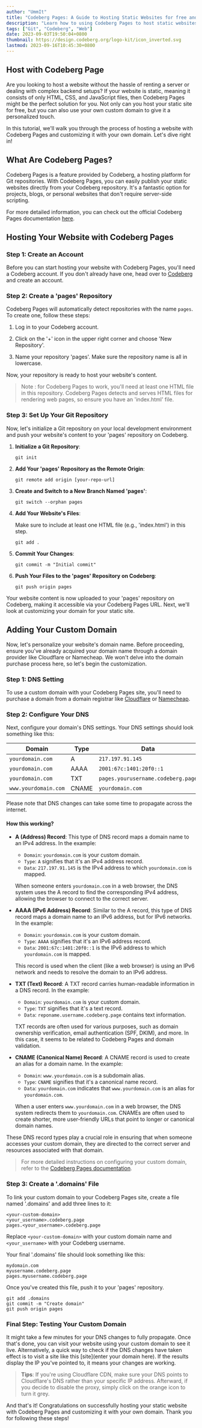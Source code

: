 ```yaml
---
author: "UmmIt"
title: "Codeberg Pages: A Guide to Hosting Static Websites for free and Custom Domain Setup"
description: "Learn how to using Codeberg Pages to host static websites for free and seamlessly integrate your custom domain. Explore the power of hassle-free web hosting with this comprehensive guide."
tags: ["Git", "Codeberg", "Web"]
date: 2023-09-03T19:50:04+0800
thumbnail: https://design.codeberg.org/logo-kit/icon_inverted.svg
lastmod: 2023-09-16T10:45:30+0800
---
```


## Host with Codeberg Page

Are you looking to host a website without the hassle of renting a server or dealing with complex backend setups? If your website is static, meaning it consists of only HTML, CSS, and JavaScript files, then Codeberg Pages might be the perfect solution for you. Not only can you host your static site for free, but you can also use your own custom domain to give it a personalized touch.

In this tutorial, we'll walk you through the process of hosting a website with Codeberg Pages and customizing it with your own domain. Let's dive right in!

## What Are Codeberg Pages?

Codeberg Pages is a feature provided by Codeberg, a hosting platform for Git repositories. With Codeberg Pages, you can easily publish your static websites directly from your Codeberg repository. It's a fantastic option for projects, blogs, or personal websites that don't require server-side scripting.

For more detailed information, you can check out the official Codeberg Pages documentation [here](https://docs.codeberg.org/codeberg-pages/).

## Hosting Your Website with Codeberg Pages

### Step 1: Create an Account

Before you can start hosting your website with Codeberg Pages, you'll need a Codeberg account. If you don't already have one, head over to [Codeberg](https://codeberg.org/user/login?redirect_to=%2f) and create an account.

### Step 2: Create a 'pages' Repository

Codeberg Pages will automatically detect repositories with the name `pages`. To create one, follow these steps:

1. Log in to your Codeberg account.

2. Click on the '+' icon in the upper right corner and choose 'New Repository'.

3. Name your repository 'pages'. Make sure the repository name is all in lowercase.

Now, your repository is ready to host your website's content.

>Note : for Codeberg Pages to work, you'll need at least one HTML file in this repository. Codeberg Pages detects and serves HTML files for rendering web pages, so ensure you have an 'index.html'  file.

### Step 3: Set Up Your Git Repository

Now, let's initialize a Git repository on your local development environment and push your website's content to your 'pages' repository on Codeberg.

1. **Initialize a Git Repository**:

    ```shell
    git init
    ```

2. **Add Your 'pages' Repository as the Remote Origin**:

    ```shell
    git remote add origin [your-repo-url]
    ```

3. **Create and Switch to a New Branch Named 'pages'**:

    ```shell
    git switch --orphan pages
    ```

4. **Add Your Website's Files**:

    Make sure to include at least one HTML file (e.g., 'index.html') in this step.

    ```shell
    git add .
    ```

5. **Commit Your Changes**:

    ```shell
    git commit -m "Initial commit"
    ```

6. **Push Your Files to the 'pages' Repository on Codeberg**:

    ```shell
    git push origin pages
    ```

Your website content is now uploaded to your 'pages' repository on Codeberg, making it accessible via your Codeberg Pages URL. Next, we'll look at customizing your domain for your static site.

## Adding Your Custom Domain

Now, let's personalize your website's domain name. Before proceeding, ensure you've already acquired your domain name through a domain provider like Cloudflare or Namecheap. We won't delve into the domain purchase process here, so let's begin the customization.

### Step 1: DNS Setting

To use a custom domain with your Codeberg Pages site, you'll need to purchase a domain from a domain registrar like [Cloudflare](https://www.cloudflare.com/) or [Namecheap](https://www.namecheap.com/).

### Step 2: Configure Your DNS

Next, configure your domain's DNS settings. Your DNS settings should look something like this:

| Domain             | Type  | Data                                    |
|--------------------|-------|-----------------------------------------|
| `yourdomain.com`     | A     | `217.197.91.145`                          |
| `yourdomain.com`     | AAAA  | `2001:67c:1401:20f0::1`                  |
| `yourdomain.com`     | TXT   | `pages.yourusername.codeberg.page`         |
| `www.yourdomain.com` | CNAME | `yourdomain.com`                         |

Please note that DNS changes can take some time to propagate across the internet.

#### How this working?

- **A (Address) Record**: This type of DNS record maps a domain name to an IPv4 address. In the example:

  - `Domain`: `yourdomain.com` is your custom domain.
  - `Type`: `A` signifies that it's an IPv4 address record.
  - `Data`: `217.197.91.145` is the IPv4 address to which `yourdomain.com` is mapped.

  When someone enters `yourdomain.com` in a web browser, the DNS system uses the A record to find the corresponding IPv4 address, allowing the browser to connect to the correct server.

- **AAAA (IPv6 Address) Record**: Similar to the A record, this type of DNS record maps a domain name to an IPv6 address, but for IPv6 networks. In the example:

  - `Domain`: `yourdomain.com` is your custom domain.
  - `Type`: `AAAA` signifies that it's an IPv6 address record.
  - `Data`: `2001:67c:1401:20f0::1` is the IPv6 address to which `yourdomain.com` is mapped.

  This record is used when the client (like a web browser) is using an IPv6 network and needs to resolve the domain to an IPv6 address.

- **TXT (Text) Record**: A TXT record carries human-readable information in a DNS record. In the example:

  - `Domain`: `yourdomain.com` is your custom domain.
  - `Type`: `TXT` signifies that it's a text record.
  - `Data`: `reponame.username.codeberg.page` contains text information.

  TXT records are often used for various purposes, such as domain ownership verification, email authentication (SPF, DKIM), and more. In this case, it seems to be related to Codeberg Pages and domain validation.

- **CNAME (Canonical Name) Record**: A CNAME record is used to create an alias for a domain name. In the example:

  - `Domain`: `www.yourdomain.com` is a subdomain alias.
  - `Type`: `CNAME` signifies that it's a canonical name record.
  - `Data`: `yourdomain.com` indicates that `www.yourdomain.com` is an alias for `yourdomain.com`.

  When a user enters `www.yourdomain.com` in a web browser, the DNS system redirects them to `yourdomain.com`. CNAMEs are often used to create shorter, more user-friendly URLs that point to longer or canonical domain names.

These DNS record types play a crucial role in ensuring that when someone accesses your custom domain, they are directed to the correct server and resources associated with that domain.

>For more detailed instructions on configuring your custom domain, refer to the [Codeberg Pages documentation](https://docs.codeberg.org/codeberg-pages/using-custom-domain/).

### Step 3: Create a '.domains' File

To link your custom domain to your Codeberg Pages site, create a file named '.domains' and add three lines to it:

```shell
<your-custom-domain>
<your_username>.codeberg.page
pages.<your_username>.codeberg.page
```

Replace `<your-custom-domain>` with your custom domain name and `<your_username>` with your Codeberg username.

Your final '.domains' file should look something like this:

```shell
mydomain.com
myusername.codeberg.page
pages.myusername.codeberg.page
```

Once you've created this file, push it to your 'pages' repository.

```shell
git add .domains
git commit -m "Create domain"
git push origin pages
```

### Final Step: Testing Your Custom Domain

It might take a few minutes for your DNS changes to fully propagate. Once that's done, you can visit your website using your custom domain to see it live. Alternatively, a quick way to check if the DNS changes have taken effect is to visit a site like this [site](enter your domain here). If the results display the IP you've pointed to, it means your changes are working.

> **Tips**: If you're using Cloudflare CDN, make sure your DNS points to Cloudflare's DNS rather than your specific IP address. Afterward, if you decide to disable the proxy, simply click on the orange icon to turn it grey.

And that's it! Congratulations on successfully hosting your static website with Codeberg Pages and customizing it with your own domain. Thank you for following these steps!